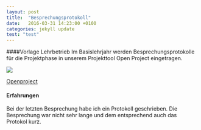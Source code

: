 ```yaml
---
layout: post
title:  "Besprechungsprotokoll"
date:   2016-03-31 14:23:00 +0100
categories: jekyll update
test: "test"
---
```

####Vorlage Lehrbetrieb
Im Basislehrjahr werden Besprechungsprotokolle für die Projektphase in unserem Projekttool Open Project eingetragen.

<div class="thumbnail">
	<img src="http://4.bp.blogspot.com/-UpnDGrF3OEY/VHw6CBn4_jI/AAAAAAAAAGM/vzgpVUw2Jic/s1600/A03-Backlogs-NoShadow.png" class="img-responsive">
	<p class="text-center">
		<a href="https://www.openproject.org/de/">
			Openproject
		</a>
	</p>
</div>

#### Erfahrungen
Bei der letzten Besprechung habe ich ein Protokoll geschrieben. Die Besprechung war nicht sehr lange und dem entsprechend auch das Protokol kurz.